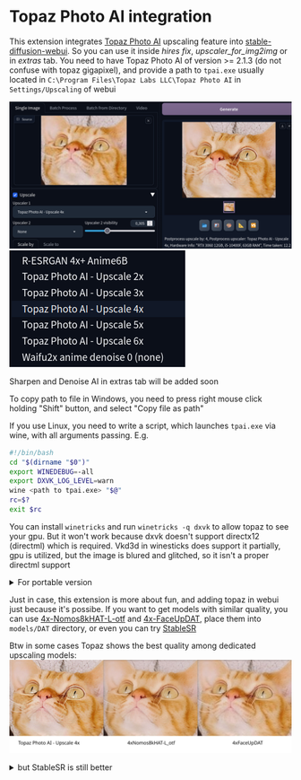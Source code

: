 # Topaz Photo AI integration

This extension integrates [Topaz Photo AI](https://www.topazlabs.com/topaz-photo-ai) upscaling feature into [stable-diffusion-webui](https://github.com/AUTOMATIC1111/stable-diffusion-webui). So you can use it inside *hires fix*, *upscaler_for_img2img* or in *extras* tab. You need to have Topaz Photo AI of version >= 2.1.3 (do not confuse with topaz gigapixel), and provide a path to `tpai.exe` usually located in `C:\Program Files\Topaz Labs LLC\Topaz Photo AI` in `Settings/Upscaling` of webui

![](/images/preview.png)
![](/images/upscalers.png)

Sharpen and Denoise AI in extras tab will be added soon

To copy path to file in Windows, you need to press right mouse click holding "Shift" button, and select "Copy file as path"


If you use Linux, you need to write a script, which launches `tpai.exe` via wine, with all arguments passing. E.g.

```bash
#!/bin/bash
cd "$(dirname "$0")"
export WINEDEBUG=-all
export DXVK_LOG_LEVEL=warn
wine <path to tpai.exe> "$@"
rc=$?
exit $rc
```

You can install `winetricks` and run `winetricks -q dxvk` to allow topaz to see your gpu. But it won't work because dxvk doesn't support directx12 (directml) which is required. Vkd3d in winesticks does support it partially, gpu is utilized, but the image is blured and glitched, so it isn't a proper directml support

<details>
<summary>
For portable version
</summary>

If you use a portable version of Topaz Photo AI, you need to write a wrapper script which replaces `Topaz Photo AI.exe` with `tpai.exe` and starts portable version, and set path to this script instead

For Linux:
```bash
#!/bin/bash
cd "$(dirname "$0")"
export WINEDEBUG=-all
export DXVK_LOG_LEVEL=warn
if [ ! -f 'App/Topaz Photo AI/Topaz Photo AI_.exe' ]; then
    mv 'App/Topaz Photo AI/Topaz Photo AI.exe' 'App/Topaz Photo AI/Topaz Photo AI_.exe'
    mv 'App/Topaz Photo AI/tpai.exe' 'App/Topaz Photo AI/Topaz Photo AI.exe'
fi
xvfb-run wine PhotoAIportable.exe "$@"
rc=$?
if [ ! -f 'App/Topaz Photo AI/tpai.exe' ]; then
    mv 'App/Topaz Photo AI/Topaz Photo AI.exe' 'App/Topaz Photo AI/tpai.exe'
    mv 'App/Topaz Photo AI/Topaz Photo AI_.exe' 'App/Topaz Photo AI/Topaz Photo AI.exe'
fi
exit $rc
```

`xvfb-run` is not necessary, it's used for hiding cmd.exe window. Can be installed by `sudo yay -S xorg-server-xvfb` on Arch-based, or `sudo apt install xvfb` on Ubuntu-based

Or for Windows (I'm not sure, converted by AI)
```bat
@echo off
setlocal
cd /d "%~dp0"
if not exist "App\Topaz Photo AI\Topaz Photo AI_.exe" (
    move "App\Topaz Photo AI\Topaz Photo AI.exe" "App\Topaz Photo AI\Topaz Photo AI_.exe"
    move "App\Topaz Photo AI\tpai.exe" "App\Topaz Photo AI\Topaz Photo AI.exe"
)
start /wait /min "" cmd /c "PhotoAIportable.exe %*"
set rc=%errorlevel%
if not exist "App\Topaz Photo AI\tpai.exe" (
    move "App\Topaz Photo AI\Topaz Photo AI.exe" "App\Topaz Photo AI\tpai.exe"
    move "App\Topaz Photo AI\Topaz Photo AI_.exe" "App\Topaz Photo AI\Topaz Photo AI.exe"
)
exit /b %rc%
```

</details>

Just in case, this extension is more about fun, and adding topaz in webui just because it's possibe. If you want to get models with similar quality, you can use [4x-Nomos8kHAT-L-otf](https://openmodeldb.info/models/4x-Nomos8kHAT-L-otf) and [4x-FaceUpDAT](https://openmodeldb.info/models/4x-FaceUpDAT), place them into `models/DAT` directory, or even you can try [StableSR](https://github.com/pkuliyi2015/sd-webui-stablesr)

Btw in some cases Topaz shows the best quality among dedicated upscaling models:
![](/images/comparation.jpg)

<details>
<summary>
but StableSR is still better
</summary>

![](/images/stablesr.jpg)

And the fastest in pair with turbo model

</details>
